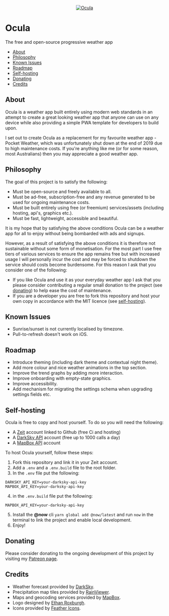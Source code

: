 <p align="center">
    <a href="https://app.ocula.io">
        <img src="https://github.com/andrewcourtice/ocula/raw/master/client/src/assets/images/ocula-192.png" alt="Ocula"/>
    </a>
</p>

# Ocula
The free and open-source progressive weather app

<!-- TOC depthfrom:2 -->

- [About](#about)
- [Philosophy](#philosophy)
- [Known Issues](#known-issues)
- [Roadmap](#roadmap)
- [Self-hosting](#self-hosting)
- [Donating](#donating)
- [Credits](#credits)

<!-- /TOC -->

## About
Ocula is a weather app built entirely using modern web standards in an attempt to create a great looking weather app that anyone can use on any device while also providing a simple PWA template for developers to build upon.

I set out to create Ocula as a replacement for my favourite weather app - Pocket Weather, which was unfortunately shut down at the end of 2019 due to high maintenance costs. If you're anything like me (or for some reason, most Australians) then you may appreciate a good weather app.

## Philosophy
The goal of this project is to satisfy the following:

- Must be open-source and freely available to all.
- Must be ad-free, subscription-free and any revenue generated to be used for ongoing maintenance costs.
- Must be built entirely using free (or freemium) services/assets (including hosting, api's, graphics etc.).
- Must be fast, lightweight, accessible and beautiful.

It is my hope that by satisfying the above conditions Ocula can be a weather app for all to enjoy without being bombarded with ads and signups. 

However, as a result of satisfying the above conditions it is therefore not sustainable without some form of monetisation. For the most part I use free tiers of various services to ensure the app remains free but with increased usage I will personally incur the cost and may be forced to shutdown the service should costs become burdensome. For this reason I ask that you consider one of the following:

- If you like Ocula and use it as your everyday weather app I ask that you please consider contributing a regular small donation to the project (see [donating](#donating)) to help ease the cost of maintenance.
- If you are a developer you are free to fork this repository and host your own copy in accordance with the MIT licence (see [self-hosting](#self-hosting)).

## Known Issues
- Sunrise/sunset is not currently localised by timezone.
- Pull-to-refresh doesn't work on iOS.

## Roadmap
- Introduce theming (including dark theme and contextual night theme).
- Add more colour and nice weather animations in the top section.
- Improve the trend graphs by adding more interaction.
- Improve onboarding with empty-state graphics.
- Improve accessibility.
- Add mechanism for migrating the settings schema when upgrading settings fields etc.

## Self-hosting
Ocula is free to copy and host yourself. To do so you will need the following:

- A [Zeit](https://zeit.co/) account linked to Github (free Ci and hosting)
- A [DarkSky API](https://darksky.net/dev) account (free up to 1000 calls a day)
- A [MapBox API](https://www.mapbox.com/) account

To host Ocula yourself, follow these steps:

1. Fork this repository and link it in your Zeit account.
2. Add a `.env` and a `.env.build` file to the root folder.
3. In the `.env` file put the following:
```
DARKSKY_API_KEY=your-darksky-api-key
MAPBOX_API_KEY=your-darksky-api-key
```
4. in the `.env.build` file put the following:
```
MAPBOX_API_KEY=your-darksky-api-key
```
5. Install the **@now** cli `yarn global add @now/latest` and run `now` in the terminal to link the project and enable local development.
6. Enjoy!

## Donating
Please consider donating to the ongoing development of this project by visiting my [Patreon page](https://www.patreon.com/ocula).

## Credits
- Weather forecast provided by [DarkSky](https://darksky.net/).
- Precipitation map tiles provided by [RainViewer](https://www.rainviewer.com/).
- Maps and geocoding services provided by [MapBox](https://www.mapbox.com/).
- Logo designed by [Ethan Roxburgh](https://github.com/ethanroxburgh).
- Icons provided by [Feather Icons](https://feathericons.com/).